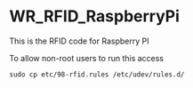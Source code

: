 # WR_RFID_RaspberryPi
This is the RFID code for Raspberry PI

To allow non-root users to run this access 

```
sudo cp etc/98-rfid.rules /etc/udev/rules.d/
```
